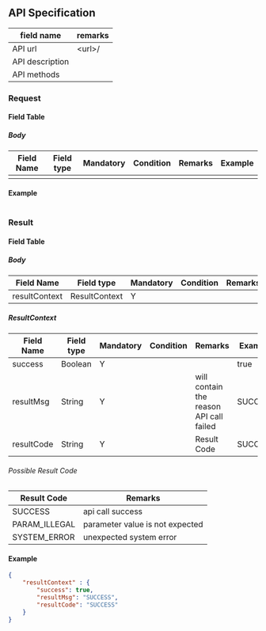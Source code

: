 ## API Specification

| field name      | remarks  |
| --------------- | -------- |
| API url         | \<url\>/ |
| API description |          |
| API methods     |          |

### Request
#### Field Table

##### Body

| Field Name | Field type | Mandatory | Condition | Remarks | Example |
| ---------- | ---------- | --------- | --------- | ------- | ------- |
|            |            |           |           |         |         |

#### Example

```json

```

### Result
#### Field Table

##### Body


| Field Name    | Field type    | Mandatory | Condition | Remarks | Example |
| ------------- | ------------- | --------- | --------- | ------- | ------- |
| resultContext | ResultContext | Y         |           |         |         |

##### ResultContext

| Field Name | Field type | Mandatory | Condition | Remarks                                 | Example |
| ---------- | ---------- | --------- | --------- | --------------------------------------- | ------- |
| success    | Boolean    | Y         |           |                                         | true    |
| resultMsg  | String     | Y         |           | will contain the reason API call failed | SUCCESS |
| resultCode | String     | Y         |           | Result Code                             | SUCCESS |

###### Possible Result Code
| Result Code   | Remarks                         |
| ------------- | ------------------------------- |
| SUCCESS       | api call success                |
| PARAM_ILLEGAL | parameter value is not expected |
| SYSTEM_ERROR  | unexpected system error         |

#### Example

```json
{
    "resultContext" : {
        "success": true,
        "resultMsg": "SUCCESS",
        "resultCode": "SUCCESS"
    }
}
```
